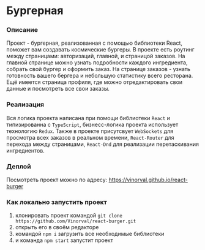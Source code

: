 # Бургерная

### Описание

Проект - бургерная, реализованная с помощью библиотеки React, поможет вам создавать космические бургеры. В проекте есть роутинг между страницами: авторизаций, главной, и страницой заказов. На главной странице можно узнать подробности каждого ингредиента, собрать свой бургер и оформить заказ. На странице заказов - узнать готовность вашего бергера и небольшую статистику всего ресторана. Ещё имеется страница профиля, где можно отредактировать свои данные и посмотреть все свои заказы.

### Реализация

Вся логика проекта написана при помощи библиотеки `React` и типизированна с `TypeScript`, бизнесс-логика проекта использует технологию `Redux`. Также в проекте присутсвует `WebSockets` для просмотра всех заказов в реальном времени, `React-Router` для перехода между страницами, `React-Dnd` для реализации перетаскивания ингредиентов.

### Деплой

Посмотреть проект можно по адресу: https://vinorval.github.io/react-burger

### Как локально запустить проект
1. клонировать проект командой `git clone https://github.com/Vinorval/react-burger.git`
2. открыть его в своём редакторе
3. командой `npm i` загрузить все необходимые библиотеки
4. и команда `npm start` запустит проект
